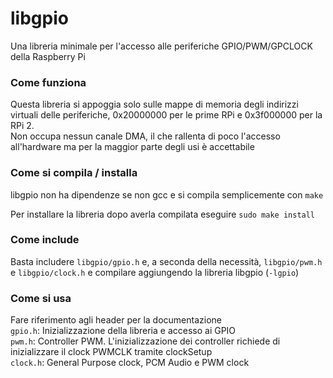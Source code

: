 # libgpio
Una libreria minimale per l'accesso alle periferiche GPIO/PWM/GPCLOCK della Raspberry Pi

### Come funziona
Questa libreria si appoggia solo sulle mappe di memoria degli indirizzi virtuali delle periferiche,
0x20000000 per le prime RPi e 0x3f000000 per la RPi 2.  
Non occupa nessun canale DMA, il che rallenta di poco l'accesso all'hardware ma per la maggior parte degli usi è accettabile

### Come si compila / installa
libgpio non ha dipendenze se non gcc e si compila semplicemente con `make` 

Per installare la libreria dopo averla compilata eseguire `sudo make install`

### Come include
Basta includere `libgpio/gpio.h` e, a seconda della necessità, `libgpio/pwm.h` e `libgpio/clock.h` e compilare aggiungendo la libreria libgpio (`-lgpio`)

### Come si usa
Fare riferimento agli header per la documentazione  
`gpio.h`: Inizializzazione della libreria e accesso ai GPIO  
`pwm.h`: Controller PWM. L'inizializzazione dei controller richiede di inizializzare il clock PWMCLK tramite clockSetup  
`clock.h`: General Purpose clock, PCM Audio e PWM clock
